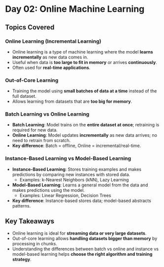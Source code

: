 # Day 02: Online Machine Learning

## Topics Covered

### Online Learning (Incremental Learning)
- Online learning is a type of machine learning where the model **learns incrementally** as new data comes in.  
- Useful when data is **too large to fit in memory** or arrives **continuously**.  
- Often used for **real-time applications**.

### Out-of-Core Learning
- Training the model using **small batches of data at a time** instead of the full dataset.  
- Allows learning from datasets that are **too big for memory**.

### Batch Learning vs Online Learning
- **Batch Learning**: Model trains on the **entire dataset at once**; retraining is required for new data.  
- **Online Learning**: Model updates **incrementally** as new data arrives; no need to retrain from scratch.  
- **Key difference**: Batch = offline, Online = incremental/real-time.

### Instance-Based Learning vs Model-Based Learning
- **Instance-Based Learning**: Stores training examples and makes predictions by comparing new instances with stored data.  
  - Examples: k-Nearest Neighbors (kNN), Lazy Learning  
- **Model-Based Learning**: Learns a general model from the data and makes predictions using the model.  
  - Examples: Linear Regression, Decision Trees  
- **Key difference**: Instance-based stores data; model-based abstracts patterns.

## Key Takeaways
- Online learning is ideal for **streaming data or very large datasets**.  
- Out-of-core learning allows **handling datasets bigger than memory** by processing in chunks.  
- Understanding the differences between batch vs online and instance vs model-based learning helps **choose the right algorithm and training strategy**.
